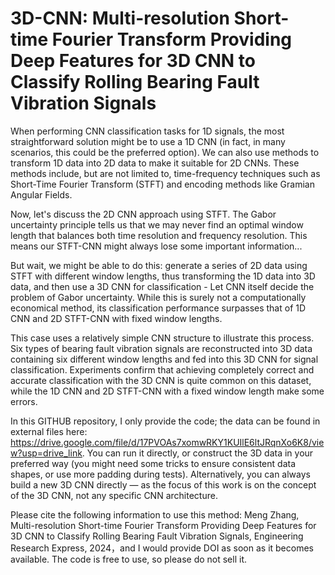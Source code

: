 # 3D-CNN: Multi-resolution Short-time Fourier Transform Providing Deep Features for 3D CNN to Classify Rolling Bearing Fault Vibration Signals

When performing CNN classification tasks for 1D signals, the most straightforward solution might be to use a 1D CNN (in fact, in many scenarios, this could be the preferred option). We can also use methods to transform 1D data into 2D data to make it suitable for 2D CNNs. These methods include, but are not limited to, time-frequency techniques such as Short-Time Fourier Transform (STFT) and encoding methods like Gramian Angular Fields.

Now, let's discuss the 2D CNN approach using STFT. The Gabor uncertainty principle tells us that we may never find an optimal window length that balances both time resolution and frequency resolution. This means our STFT-CNN might always lose some important information...

But wait, we might be able to do this: generate a series of 2D data using STFT with different window lengths, thus transforming the 1D data into 3D data, and then use a 3D CNN for classification - Let CNN itself decide the problem of Gabor uncertainty. While this is surely not a computationally economical method, its classification performance surpasses that of 1D CNN and 2D STFT-CNN with fixed window lengths.

This case uses a relatively simple CNN structure to illustrate this process. Six types of bearing fault vibration signals are reconstructed into 3D data containing six different window lengths and fed into this 3D CNN for signal classification. Experiments confirm that achieving completely correct and accurate classification with the 3D CNN is quite common on this dataset, while the 1D CNN and 2D STFT-CNN with a fixed window length make some errors.

In this GITHUB repository, I only provide the code; the data can be found in external files here: https://drive.google.com/file/d/17PVOAs7xomwRKY1KUIlE6ltJRqnXo6K8/view?usp=drive_link. You can run it directly, or construct the 3D data in your preferred way (you might need some tricks to ensure consistent data shapes, or use more padding during tests). Alternatively, you can always build a new 3D CNN directly — as the focus of this work is on the concept of the 3D CNN, not any specific CNN architecture.

Please cite the following information to use this method: Meng Zhang, Multi-resolution Short-time Fourier Transform Providing Deep Features for 3D CNN to Classify Rolling Bearing Fault Vibration Signals, Engineering Research Express, 2024，and I would provide DOI as soon as it becomes available. The code is free to use, so please do not sell it.






